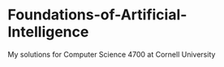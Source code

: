 # Foundations-of-Artificial-Intelligence
My solutions for Computer Science 4700 at Cornell University
